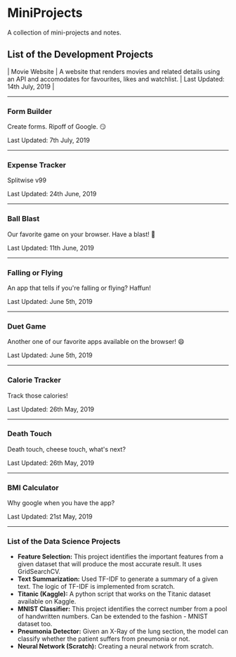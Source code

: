 # MiniProjects

A collection of mini-projects and notes. 

## List of the Development Projects

| Movie Website | A website that renders movies and related details using an API and accomodates for favourites, likes and watchlist. | Last Updated: 14th July, 2019 |

***

### Form Builder

Create forms. Ripoff of Google. 😏

Last Updated: 7th July, 2019

***

### Expense Tracker

Splitwise v99

Last Updated: 24th June, 2019

***

### Ball Blast

Our favorite game on your browser. Have a blast! 🥳

Last Updated: 11th June, 2019

***

### Falling or Flying

An app that tells if you're falling or flying? Haffun!

Last Updated: June 5th, 2019

***

### Duet Game

Another one of our favorite apps available on the browser! 😄

Last Updated: June 5th, 2019

***

### Calorie Tracker

Track those calories!

Last Updated: 26th May, 2019

***

### Death Touch

Death touch, cheese touch, what's next?

Last Updated: 26th May, 2019

***

### BMI Calculator

Why google when you have the app? 

Last Updated: 21st May, 2019

***


### List of the Data Science Projects
- **Feature Selection:** This project identifies the important features from a given dataset that will produce the most accurate result. It uses GridSearchCV.
- **Text Summarization:** Used TF-IDF to generate a summary of a given text. The logic of TF-IDF is implemented from scratch.
- **Titanic (Kaggle):** A python script that works on the Titanic dataset available on Kaggle.
- **MNIST Classifier:** This project identifies the correct number from a pool of handwritten numbers. Can be extended to the fashion - MNIST dataset too.
- **Pneumonia Detector:** Given an X-Ray of the lung section, the model can classify whether the patient suffers from pneumonia or not.
- **Neural Network (Scratch):** Creating a neural network from scratch.
